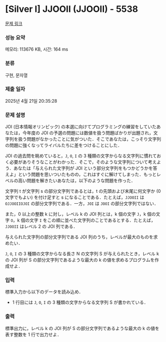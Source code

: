 # [Silver I] JJOOII (JJOOII) - 5538 

[문제 링크](https://www.acmicpc.net/problem/5538) 

### 성능 요약

메모리: 113676 KB, 시간: 164 ms

### 분류

구현, 문자열

### 제출 일자

2025년 4월 21일 20:35:28

### 문제 설명

<p>JOI (日本情報オリンピック) の本選に向けてプログラミングの練習をしていたあなたは，今年度の JOI の予選の問題には数値を扱う問題ばかりが出題され，文字列を扱う問題がなかったことに気がついた．そこであなたは，こっそり文字列の問題に強くなってライバルたちに差をつけることにした．</p>

<p>JOI の過去問を眺めていると，<code>J</code>, <code>O</code>, <code>I</code> の 3 種類の文字からなる文字列に慣れておく必要がありそうなことがわかった．そこで，そのような文字列について考えよう．あなたは「与えられた文字列が JOI という部分文字列をもつかどうかを答えよ」という問題を思いついたものの，これはすぐに解けてしまった．もっとレベルの高い問題を解きたいあなたは，以下のような問題を作った．</p>

<p>文字列 t が文字列 s の部分文字列であるとは，t の先頭および末尾に何文字か (0 文字でもよい) を付け足すと s になることである．たとえば，<code>JJOOII</code> は <code>OJJOOIIOJOI</code> の部分文字列である．一方，<code>JOI</code> は <code>JOOI</code> の部分文字列ではない．</p>

<p>また，0 以上の整数 k に対し，レベル k の JOI 列とは，k 個の文字 <code>J</code>，k 個の文字 <code>O</code>，k 個の文字 <code>I</code> をこの順に並べた文字列のことであるとする．たとえば，<code>JJOOII</code> はレベル 2 の JOI 列である．</p>

<p>与えられた文字列の部分文字列である JOI 列のうち，レベルが最大のものを求めたい．</p>

<p><code>J</code>, <code>O</code>, <code>I</code> の 3 種類の文字からなる長さ N の文字列 S が与えられたとき，レベル k の JOI 列が S の部分文字列であるような最大の k の値を求めるプログラムを作成せよ．</p>

### 입력 

 <p>標準入力から以下のデータを読み込め．</p>

<ul>
	<li>1 行目には <code>J</code>, <code>O</code>, <code>I</code> の 3 種類の文字からなる文字列 S が書かれている．</li>
</ul>

### 출력 

 <p>標準出力に，レベル k の JOI 列が S の部分文字列であるような最大の k の値を表す整数を 1 行で出力せよ．</p>

